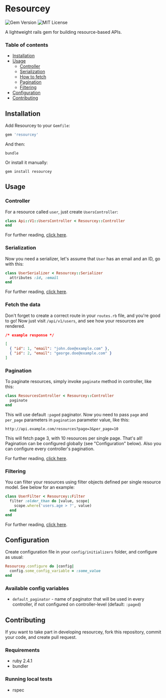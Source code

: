 # Resourcey
![Gem Version](https://img.shields.io/gem/v/resourcey.svg?label=version&colorB=43bd15) ![MIT License](https://img.shields.io/badge/license-MIT-blue.svg)

A lightweight rails gem for building resource-based APIs.

### Table of contents
- [Installation](#installation)
- [Usage](#usage)
  - [Controller](#controller)
  - [Serialization](#serialization)
  - [How to fetch](#fetch-the-data)
  - [Pagination](#pagination)
  - [Filtering](#filtering)
- [Configuration](#configuration)
- [Contributing](#contributing)

## Installation
Add Resourcey to your `Gemfile`:
```ruby
gem 'resourcey'
```

And then:
```
bundle
```

Or install it manually:
```
gem install resourcey
```

## Usage

### Controller
For a resource called `user`, just create `UsersController`:
```ruby
class Api::V1::UsersController < Resourcey::Controller
end
```

For further reading, [click here](/docs/CONTROLLER.md).

### Serialization
Now you need a serializer, let's assume that `User` has an email and an ID, go with this:
```ruby
class UserSerializer < Resourcey::Serializer
  attributes :id, :email
end
```

For further reading, [click here](/docs/SERIALIZER.md).

### Fetch the data

Don't forget to create a correct route in your `routes.rb` file, and you're good to go!
Now just visit `/api/v1/users`, and see how your resources are rendered.

```json
/* example response */

[
  { "id": 1, "email": "john.doe@example.com" },
  { "id": 2, "email": "george.doe@example.com" }
]
```

### Pagination
To paginate resources, simply invoke `paginate` method in controller, like this:
```ruby
class ResourcesController < Resourcey::Controller
  paginate
end
```

This will use default `:paged` paginator. Now you need to pass `page` and `per_page` parameters in `pagination` parameter value, like this:

```
http://api.example.com/resources?page=3&per_page=10
```

This will fetch page 3, with 10 resources per single page. That's all! Pagination can be configured globally (see "Configuration" below). Also you can configure every controller's pagination.

For further reading, [click here](/docs/PAGINATION.md).

### Filtering
You can filter your resources using filter objects defined per single resource model. See below for an example:

```ruby
class UserFilter < Resourcey::Filter
  filter :older_than do |value, scope|
    scope.where('users.age > ?', value)
  end
end
```

For further reading, [click here](/docs/FILTERING.md).

## Configuration
Create configuration file in your `config/initializers` folder, and configure as usual:
```ruby
Resourcey.configure do |config|
  config.some_config_variable = :some_value
end
```

### Available config variables
- `default_paginator` - name of paginator that will be used in every controller, if not configured on controller-level (default: `:paged`)

## Contributing
If you want to take part in developing resourcey, fork this repository, commit your code, and create pull request.

### Requirements
- ruby 2.4.1
- bundler

### Running local tests
- rspec
